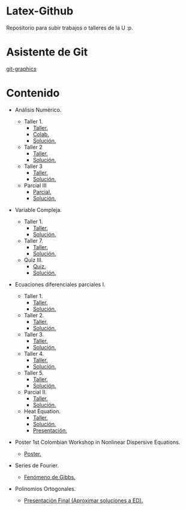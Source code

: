 # Latex-Github
Repositorio para subir trabajos o talleres de la U :p.

# Asistente de Git
[git-graphics](https://github.com/TheWolf1205/git-graphics)

# Contenido
- Análisis Numérico.
    - Taller 1.
        - [Taller.](./Analisis-numerico/Taller-1/Taller1.pdf)
        - [Colab.](./Analisis-numerico/Taller-1/Tarea1_númerico.ipynb)
        - [Solución.](./Analisis-numerico/Taller-1/Taller1-Solucion.pdf)
    - Taller 2
        - [Taller.](./Analisis-numerico/Taller-2/Taller2.pdf)
        - [Solución.](./Analisis-numerico/Taller-2/Tex/main.pdf)
    - Taller 3
        - [Taller.](./Analisis-numerico/Taller-3/Taller3.pdf)
        - [Solución.](./Analisis-numerico/Taller-3/Tex/main.pdf)
    - Parcial III
        - [Parcial.](./Analisis-numerico/Parcial-III/parcial3.pdf)
        - [Solución.](./Analisis-numerico/Parcial-III/Tex/main.pdf)

- Variable Compleja.
    - Taller 1.
        - [Taller.](./V-Compleja/Taller-1/taller1.pdf)
        - [Solución.](./V-Compleja/Taller-1/main.pdf)
    - Taller 7.
        - [Taller.](./V-Compleja/Taller-7/taller7.pdf)
        - [Solución.](./V-Compleja/Taller-7/main.pdf)
    - Quiz III.
        - [Quiz.](./V-Compleja/Quiz-3/Quiz3.pdf)
        - [Solución.](./V-Compleja/Quiz-3/main.pdf)

- Ecuaciones diferenciales parciales I.
    - Taller 1.
        - [Taller.](./Ecuaciones-diferenciales-parciales-I/Taller-1-EDP/ejercicios1.pdf)
        - [Solución.](./Ecuaciones-diferenciales-parciales-I/Taller-1-EDP/main.pdf)
    - Taller 2.
        - [Taller.](./Ecuaciones-diferenciales-parciales-I/Taller-2-EDP/ejercicios2.pdf)
        - [Solución.](./Ecuaciones-diferenciales-parciales-I/Taller-2-EDP/main.pdf)
    - Taller 3.
        - [Taller.](./Ecuaciones-diferenciales-parciales-I/Taller-3-EDP/Taller3.pdf)
        - [Solución.](./Ecuaciones-diferenciales-parciales-I/Taller-3-EDP/Tex/main.pdf)
    - Taller 4.
        - [Taller.](./Ecuaciones-diferenciales-parciales-I/Taller-4-EDP/ejercicios4.pdf)
        - [Solución.](./Ecuaciones-diferenciales-parciales-I/Taller-4-EDP/Tex/main.pdf)
    - Taller 5.
        - [Taller.](./Ecuaciones-diferenciales-parciales-I/Taller-5-EDP/Ejercicios5_EDP1_2024.pdf)
        - [Solución.](./Ecuaciones-diferenciales-parciales-I/Taller-5-EDP/Tex/main.pdf)
    - Parcial II.
        - [Taller.](./Ecuaciones-diferenciales-parciales-I/Parcial-2/Examen_2_EDPI_V1_2024.pdf)
        - [Solución.](./Ecuaciones-diferenciales-parciales-I/Parcial-2/Tex/main.pdf)
    - Heat Equation.
        - [Taller.](./Ecuaciones-diferenciales-parciales-I/Heat-Equation/Trabajo_EDP_Presentación.pdf)
        - [Solución.](./Ecuaciones-diferenciales-parciales-I/Heat-Equation/Tex/main.pdf)
        - [Presentación.](./Ecuaciones-diferenciales-parciales-I/Heat-Equation/Beamer_Andres/main.pdf)

- Poster 1st Colombian Workshop in Nonlinear Dispersive Equations.
    - [Poster.](./Poster/plantillaposter.pdf)

- Series de Fourier.
    - [Fenómeno de Gibbs.](./S-Fourier/Ejercicios-Finales/Tex/main.pdf) 

- Polinomios Ortogonales.
    - [Presentación Final (Aproximar soluciones a ED).](./Pol-Ortogonales/Presentacion-final/Tex/main.pdf)
